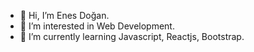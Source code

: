 - 👋 Hi, I’m Enes Doğan.
- 👀 I’m interested in Web Development.
- 🌱 I’m currently learning Javascript, Reactjs, Bootstrap.


<!---
doganenes/doganenes is a ✨ special ✨ repository because its `README.md` (this file) appears on your GitHub profile.
You can click the Preview link to take a look at your changes.
--->
